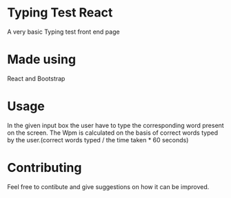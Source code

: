 # Typing Test React

A very basic Typing test front end page

# Made using 
React and Bootstrap

# Usage
In the given input box the user have to type the corresponding word present on the screen.
The Wpm is calculated on the basis of correct words typed by the user.(correct words typed / the time taken * 60 seconds)

# Contributing 
Feel free to contibute and give suggestions on how it can be improved.
